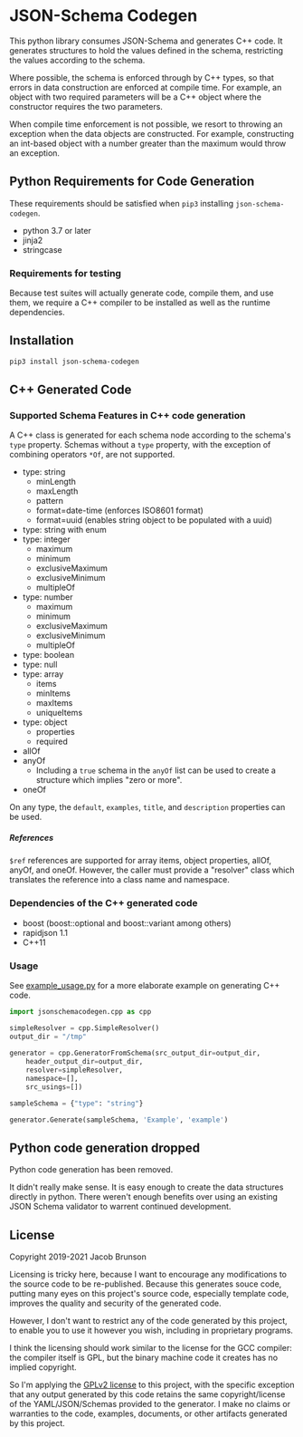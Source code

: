 # JSON-Schema Codegen

This python library consumes JSON-Schema and generates C++ code.  It generates structures to hold the values defined in the schema, restricting the values according to the schema. 

Where possible, the schema is enforced through by C++ types, so that errors in data construction are enforced at compile time.  For example, an object with two required parameters will be a C++ object where the constructor requires the two parameters.

When compile time enforcement is not possible, we resort to throwing an exception when the data objects are constructed.  For example, constructing an int-based object with a number greater than the maximum would throw an exception.

## Python Requirements for Code Generation

These requirements should be satisfied when `pip3` installing `json-schema-codegen`.

* python 3.7 or later
* jinja2
* stringcase

### Requirements for testing

Because test suites will actually generate code, compile them, and use them, we require a C++ compiler to be installed as well as the runtime dependencies.

## Installation

```sh
pip3 install json-schema-codegen
```

## C++ Generated Code

### Supported Schema Features in C++ code generation

A C++ class is generated for each schema node according to the schema's `type` property.  Schemas without a `type` property, with the exception of combining operators `*Of`, are not supported.

* type: string
    * minLength
    * maxLength
    * pattern
    * format=date-time (enforces ISO8601 format)
    * format=uuid (enables string object to be populated with a uuid)
* type: string with enum
* type: integer
    * maximum
    * minimum
    * exclusiveMaximum
    * exclusiveMinimum
    * multipleOf
* type: number
    * maximum
    * minimum
    * exclusiveMaximum
    * exclusiveMinimum
    * multipleOf 
* type: boolean
* type: null
* type: array
    * items
    * minItems
    * maxItems
    * uniqueItems
* type: object
    * properties
    * required
* allOf
* anyOf
    * Including a `true` schema in the `anyOf` list can be used to create a structure which implies "zero or more".
* oneOf

On any type, the `default`, `examples`, `title`, and `description` properties can be used.

##### References

`$ref` references are supported for array items, object properties, allOf, anyOf, and oneOf.  However, the caller must provide a "resolver" class which translates the reference into a class name and namespace. 

### Dependencies of the C++ generated code

* boost (boost::optional and boost::variant among others)
* rapidjson 1.1
* C++11

### Usage
See [example_usage.py](./examples/example_usage.py) for a more elaborate example on generating C++ code.

```py
import jsonschemacodegen.cpp as cpp

simpleResolver = cpp.SimpleResolver()
output_dir = "/tmp"
    
generator = cpp.GeneratorFromSchema(src_output_dir=output_dir,
    header_output_dir=output_dir, 
    resolver=simpleResolver,
    namespace=[],
    src_usings=[])

sampleSchema = {"type": "string"}

generator.Generate(sampleSchema, 'Example', 'example')
```

## Python code generation dropped

Python code generation has been removed.

It didn't really make sense. It is easy enough to create the data structures directly in python.  There weren't enough benefits over using an existing JSON Schema validator to warrent continued development.

## License

Copyright 2019-2021 Jacob Brunson

Licensing is tricky here, because I want to encourage any modifications to the source code to be re-published.  Because this generates souce code, putting many eyes on this project's source code, especially template code, improves the quality and security of the generated code.

However, I don't want to restrict any of the code generated by this project, to enable you to use it however you wish, including in proprietary programs.

I think the licensing should work similar to the license for the GCC compiler: the compiler itself is GPL, but the binary machine code it creates has no implied copyright.

So I'm applying the [GPLv2 license](./LICENSE) to this project, with the specific exception that any output generated by this code retains the same copyright/license of the YAML/JSON/Schemas provided to the generator.  I make no claims or warranties to the code, examples, documents, or other artifacts generated by this project.


